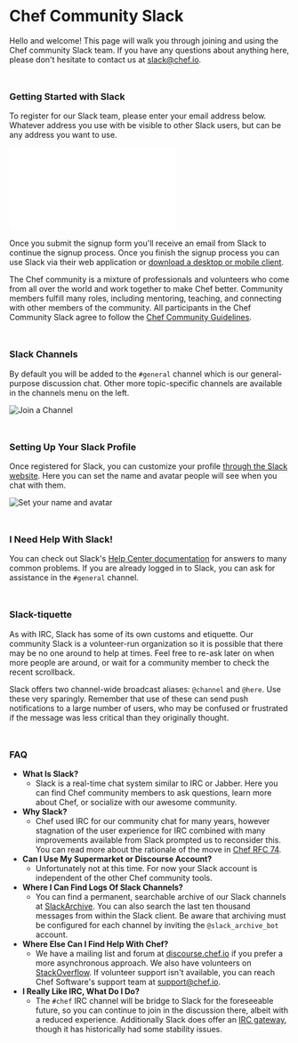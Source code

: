 <html lang="en">
<head>
<meta name="viewport" content="width=device-width,initial-scale=1.0,minimum-scale=1.0,user-scalable=no">
<link rel="shortcut icon" href=https://slack.global.ssl.fastly.net/272a/img/icons/favicon-32.png>
<link href='http://fonts.googleapis.com/css?family=Montserrat:400,700' rel='stylesheet' type='text/css'>
<link rel="stylesheet" href="https://maxcdn.bootstrapcdn.com/font-awesome/4.4.0/css/font-awesome.min.css">
<link rel="stylesheet" href="assets/normalize.css">
<link rel="stylesheet" href="assets/skeleton.css">
<title>Join the Chef Community on Slack</title>
<style>.container, .row { margin-top: 3rem }</style>
</head>
<body>
<div class="container">
<div class="row">

# Chef Community Slack

Hello and welcome! This page will walk you through joining and using the Chef
community Slack team. If you have any questions about anything here, please
don't hesitate to contact us at [slack@chef.io](mailto:slack@chef.io).

</div>
<div class="row">

### Getting Started with Slack

To register for our Slack team, please enter your email address below. Whatever
address you use with be visible to other Slack users, but can be any address
you want to use.

<iframe src="/iframe/dialog" frameBorder=0 style="border: 0"> </iframe>

Once you submit the signup form you'll receive an email from Slack to continue
the signup process. Once you finish the signup process you can use Slack via
their web application or [download a desktop or mobile client](https://slack.com/downloads).

The Chef community is a mixture of professionals and volunteers who come from
all over the world and work together to make Chef better. Community members
fulfill many roles, including mentoring, teaching, and connecting with other
members of the community.  All participants in the Chef Community Slack agree to
follow the [Chef Community
Guidelines](https://github.com/chef/chef-rfc/blob/master/rfc020-community-guidelines.md).

</div>
<div class="row">

### Slack Channels

By default
you will be added to the `#general` channel which is our general-purpose
discussion chat. Other more topic-specific channels are available in the
channels menu on the left.

![Join a Channel](assets/join_a_channel.gif)

</div>
<div class="row">

### Setting Up Your Slack Profile

Once registered for Slack, you can customize your profile [through the Slack
website](https://chefcommunity.slack.com/account/profile).
Here you can set the name and avatar people will see when you chat with them.

![Set your name and avatar](assets/set_name.gif)

</div>
<div class="row">

### I Need Help With Slack!

You can check out Slack's [Help Center documentation](https://get.slack.help/hc/en-us)
for answers to many common problems. If you are already logged in to Slack, you
can ask for assistance in the `#general` channel.

</div>
<div class="row">

### Slack-tiquette

As with IRC, Slack has some of its own customs and etiquette. Our community
Slack is a volunteer-run organization so it is possible that there may be no
one around to help at times. Feel free to re-ask later on when more people are
around, or wait for a community member to check the recent scrollback.

Slack offers two channel-wide broadcast aliases: `@channel` and `@here`. Use
these very sparingly. Remember that use of these can send push notifications to
a large number of users, who may be confused or frustrated if the message was
less critical than they originally thought.

</div>
<div class="row">

### FAQ

* **What Is Slack?**
  * Slack is a real-time chat system similar to IRC or Jabber. Here you can find
Chef community members to ask questions, learn more about Chef, or socialize
with our awesome community.
* **Why Slack?**
  * Chef used IRC for our community chat for many years, however stagnation of the
user experience for IRC combined with many improvements available from Slack
prompted us to reconsider this. You can read more about the rationale of the
move in [Chef RFC 74](https://github.com/chef/chef-rfc/blob/master/rfc074-community-slack.md).
* **Can I Use My Supermarket or Discourse Account?**
  * Unfortunately not at this time. For now your Slack account is independent of
the other Chef community tools.
* **Where I Can Find Logs Of Slack Channels?**
  * You can find a permanent, searchable archive of our Slack channels at [SlackArchive](http://chefcommunity.slackarchive.io/).
You can also search the last ten thousand messages from within the Slack client. Be aware that archiving must be configured
for each channel by inviting the `@slack_archive_bot` account.
* **Where Else Can I Find Help With Chef?**
  * We have a mailing list and forum at [discourse.chef.io](https://discourse.chef.io/)
if you prefer a more asynchronous approach. We also have volunteers on
[StackOverflow](https://stackoverflow.com/tags/chef). If volunteer support isn't
available, you can reach Chef Software's support team at [support@chef.io](mailto:support@chef.io).
* **I Really Like IRC, What Do I Do?**
  * The `#chef` IRC channel will be bridge to Slack for the foreseeable future, so
you can continue to join in the discussion there, albeit with a reduced
experience. Additionally Slack does offer an [IRC gateway](https://get.slack.help/hc/en-us/articles/201727913-Connecting-to-Slack-over-IRC-and-XMPP),
though it has historically had some stability issues.

</div>
</div>
</body>
</html>
